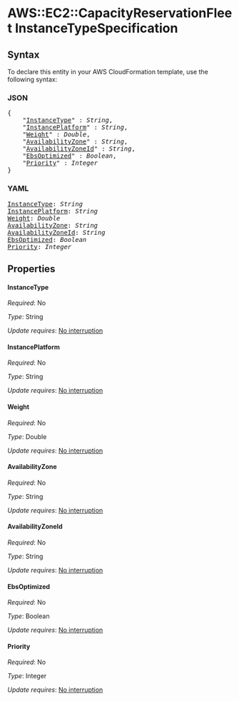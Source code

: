 # AWS::EC2::CapacityReservationFleet InstanceTypeSpecification

## Syntax

To declare this entity in your AWS CloudFormation template, use the following syntax:

### JSON

<pre>
{
    "<a href="#instancetype" title="InstanceType">InstanceType</a>" : <i>String</i>,
    "<a href="#instanceplatform" title="InstancePlatform">InstancePlatform</a>" : <i>String</i>,
    "<a href="#weight" title="Weight">Weight</a>" : <i>Double</i>,
    "<a href="#availabilityzone" title="AvailabilityZone">AvailabilityZone</a>" : <i>String</i>,
    "<a href="#availabilityzoneid" title="AvailabilityZoneId">AvailabilityZoneId</a>" : <i>String</i>,
    "<a href="#ebsoptimized" title="EbsOptimized">EbsOptimized</a>" : <i>Boolean</i>,
    "<a href="#priority" title="Priority">Priority</a>" : <i>Integer</i>
}
</pre>

### YAML

<pre>
<a href="#instancetype" title="InstanceType">InstanceType</a>: <i>String</i>
<a href="#instanceplatform" title="InstancePlatform">InstancePlatform</a>: <i>String</i>
<a href="#weight" title="Weight">Weight</a>: <i>Double</i>
<a href="#availabilityzone" title="AvailabilityZone">AvailabilityZone</a>: <i>String</i>
<a href="#availabilityzoneid" title="AvailabilityZoneId">AvailabilityZoneId</a>: <i>String</i>
<a href="#ebsoptimized" title="EbsOptimized">EbsOptimized</a>: <i>Boolean</i>
<a href="#priority" title="Priority">Priority</a>: <i>Integer</i>
</pre>

## Properties

#### InstanceType

_Required_: No

_Type_: String

_Update requires_: [No interruption](https://docs.aws.amazon.com/AWSCloudFormation/latest/UserGuide/using-cfn-updating-stacks-update-behaviors.html#update-no-interrupt)

#### InstancePlatform

_Required_: No

_Type_: String

_Update requires_: [No interruption](https://docs.aws.amazon.com/AWSCloudFormation/latest/UserGuide/using-cfn-updating-stacks-update-behaviors.html#update-no-interrupt)

#### Weight

_Required_: No

_Type_: Double

_Update requires_: [No interruption](https://docs.aws.amazon.com/AWSCloudFormation/latest/UserGuide/using-cfn-updating-stacks-update-behaviors.html#update-no-interrupt)

#### AvailabilityZone

_Required_: No

_Type_: String

_Update requires_: [No interruption](https://docs.aws.amazon.com/AWSCloudFormation/latest/UserGuide/using-cfn-updating-stacks-update-behaviors.html#update-no-interrupt)

#### AvailabilityZoneId

_Required_: No

_Type_: String

_Update requires_: [No interruption](https://docs.aws.amazon.com/AWSCloudFormation/latest/UserGuide/using-cfn-updating-stacks-update-behaviors.html#update-no-interrupt)

#### EbsOptimized

_Required_: No

_Type_: Boolean

_Update requires_: [No interruption](https://docs.aws.amazon.com/AWSCloudFormation/latest/UserGuide/using-cfn-updating-stacks-update-behaviors.html#update-no-interrupt)

#### Priority

_Required_: No

_Type_: Integer

_Update requires_: [No interruption](https://docs.aws.amazon.com/AWSCloudFormation/latest/UserGuide/using-cfn-updating-stacks-update-behaviors.html#update-no-interrupt)
